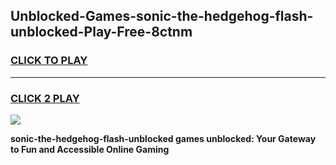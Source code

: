 
## Unblocked-Games-sonic-the-hedgehog-flash-unblocked-Play-Free-8ctnm
<h3>
<a href="https://premium76.site?title=sonic-the-hedgehog-flash-unblocked&ref=20M">CLICK TO PLAY</a></h3>
<hr>

<h3>
<a href="https://premium76.site?title=sonic-the-hedgehog-flash-unblocked&ref=20M">CLICK 2 PLAY</a>
  
</h3>

<a href="https://premium76.site?title=sonic-the-hedgehog-flash-unblocked&ref=19M"><img src="https://clearcache.store/games.png"></a>


**sonic-the-hedgehog-flash-unblocked games unblocked: Your Gateway to Fun and Accessible Online Gaming**
